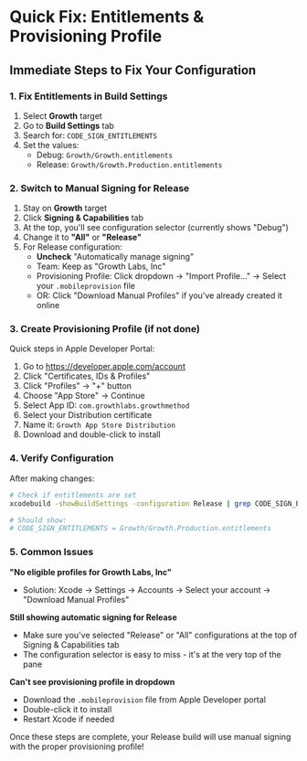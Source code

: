 # Quick Fix: Entitlements & Provisioning Profile

## Immediate Steps to Fix Your Configuration

### 1. Fix Entitlements in Build Settings

1. Select **Growth** target
2. Go to **Build Settings** tab
3. Search for: `CODE_SIGN_ENTITLEMENTS`
4. Set the values:
   - Debug: `Growth/Growth.entitlements`
   - Release: `Growth/Growth.Production.entitlements`

### 2. Switch to Manual Signing for Release

1. Stay on **Growth** target
2. Click **Signing & Capabilities** tab
3. At the top, you'll see configuration selector (currently shows "Debug")
4. Change it to **"All"** or **"Release"**
5. For Release configuration:
   - **Uncheck** "Automatically manage signing"
   - Team: Keep as "Growth Labs, Inc"
   - Provisioning Profile: Click dropdown → "Import Profile..." → Select your `.mobileprovision` file
   - OR: Click "Download Manual Profiles" if you've already created it online

### 3. Create Provisioning Profile (if not done)

Quick steps in Apple Developer Portal:
1. Go to https://developer.apple.com/account
2. Click "Certificates, IDs & Profiles"
3. Click "Profiles" → "+" button
4. Choose "App Store" → Continue
5. Select App ID: `com.growthlabs.growthmethod`
6. Select your Distribution certificate
7. Name it: `Growth App Store Distribution`
8. Download and double-click to install

### 4. Verify Configuration

After making changes:
```bash
# Check if entitlements are set
xcodebuild -showBuildSettings -configuration Release | grep CODE_SIGN_ENTITLEMENTS

# Should show:
# CODE_SIGN_ENTITLEMENTS = Growth/Growth.Production.entitlements
```

### 5. Common Issues

**"No eligible profiles for Growth Labs, Inc"**
- Solution: Xcode → Settings → Accounts → Select your account → "Download Manual Profiles"

**Still showing automatic signing for Release**
- Make sure you've selected "Release" or "All" configurations at the top of Signing & Capabilities tab
- The configuration selector is easy to miss - it's at the very top of the pane

**Can't see provisioning profile in dropdown**
- Download the `.mobileprovision` file from Apple Developer portal
- Double-click it to install
- Restart Xcode if needed

Once these steps are complete, your Release build will use manual signing with the proper provisioning profile!